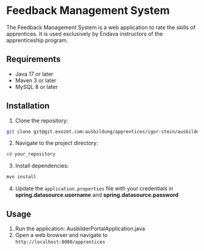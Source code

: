 # Feedback Management System

The Feedback Management System is a web application to rate the skills of apprentices. It is used exclusively by Endava instructors of the apprenticeship program.

## Requirements
- Java 17 or later
- Maven 3 or later
- MySQL 8 or later

## Installation

1. Clone the repository: 

```bash
git clone git@git.exozet.com:ausbildung/apprentices/igor-stein/ausbilder-portal.git
```
2. Navigate to the project directory:
```bash
cd your_repository
```
3. Install dependencies:
```bash
mvn install
```
4. Update the `application.properties` file with your credentials in **spring.datasource.username** and **spring.datasource.password**

## Usage

1. Run the application:
AusbilderPortalApplication.java
2. Open a web browser and navigate to `http://localhost:8080/apprentices`
